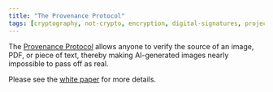 ```yaml
---
title: "The Provenance Protocol"
tags: [cryptography, not-crypto, encryption, digital-signatures, projects]
---
```


The [Provenance Protocol][1] allows anyone to verify the source of an image,
PDF, or piece of text, thereby making AI-generated images nearly impossible to
pass off as real.

Please see the [white paper][2] for more details.

[1]: https://github.com/beyarkay/provenance-rs/
[2]: https://github.com/beyarkay/provenance-rs/blob/main/Provenance%20Protocol%20Whitepaper.pdf
